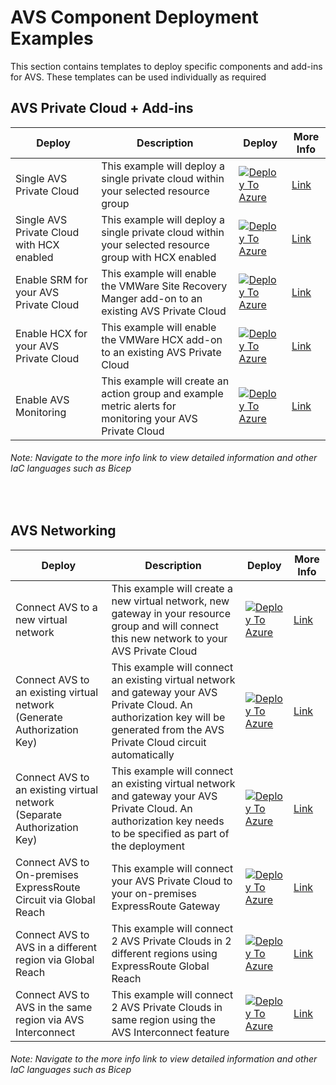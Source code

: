 # AVS Component Deployment Examples

This section contains templates to deploy specific components and add-ins for AVS. These templates can be used individually as required

## AVS Private Cloud + Add-ins

| Deploy                                    | Description                                                  | Deploy                                                       | More Info                                                    |
| ----------------------------------------- | ------------------------------------------------------------ | ------------------------------------------------------------ | ------------------------------------------------------------ |
| Single AVS Private Cloud                  | This example will deploy a single private cloud within your selected resource group | [![Deploy To Azure](https://aka.ms/deploytoazurebutton)](https://portal.azure.com/#create/Microsoft.Template/uri/https%3A%2F%2Fraw.githubusercontent.com%2Fshaunjacob%2FEnterprise-Scale-for-AVS%2Fupdatedreadme%2FExamples%2FPrivateCloud%2FAVS-PrivateCloud%2FARM%2FPrivateCloud.deploy.json) | [Link](https://github.com/Azure/Enterprise-Scale-for-AVS/blob/main/Examples/PrivateCloud/AVS-PrivateCloud) |
| Single AVS Private Cloud with HCX enabled | This example will deploy a single private cloud within your selected resource group with HCX enabled | [![Deploy To Azure](https://aka.ms/deploytoazurebutton)](https://portal.azure.com/#create/Microsoft.Template/uri/https%3A%2F%2Fraw.githubusercontent.com%2Fshaunjacob%2FEnterprise-Scale-for-AVS%2Fupdatedreadme%2FExamples%2FPrivateCloud%2FAVS-PrivateCloud-WithHCX%2FARM%2FPrivateCloudWithHCX.deploy.json) | [Link](https://github.com/Azure/Enterprise-Scale-for-AVS/blob/main/Examples/PrivateCloud/AVS-PrivateCloud-WithHCX) |
| Enable SRM for your AVS Private Cloud     | This example will enable the VMWare Site Recovery Manger add-on to an existing AVS Private Cloud | [![Deploy To Azure](https://aka.ms/deploytoazurebutton)](https%3A%2F%2Fraw.githubusercontent.com%2Fshaunjacob%2FEnterprise-Scale-for-AVS%2Fupdatedreadme%2FExamples%2FAddins%2FSRM%2FARM%2FSRM.deploy.json) | [Link](https://github.com/Azure/Enterprise-Scale-for-AVS/blob/main/Examples/Addins/SRM) |
| Enable HCX for your AVS Private Cloud     | This example will enable the VMWare HCX add-on to an existing AVS Private Cloud | [![Deploy To Azure](https://aka.ms/deploytoazurebutton)](https://portal.azure.com/#create/Microsoft.Template/uri/https%3A%2F%2Fraw.githubusercontent.com%2Fshaunjacob%2FEnterprise-Scale-for-AVS%2Fupdatedreadme%2FExamples%2FAddins%2FSRM%2FARM%2FSRM.deploy.json) | [Link](https://github.com/Azure/Enterprise-Scale-for-AVS/blob/main/Examples/Addins/HCX) |
| Enable AVS Monitoring                     | This example will create an action group and example metric alerts for monitoring your AVS Private Cloud | [![Deploy To Azure](https://aka.ms/deploytoazurebutton)](https%3A%2F%2Fraw.githubusercontent.com%2Fshaunjacob%2FEnterprise-Scale-for-AVS%2Fupdatedreadme%2FExamples%2FMonitoring%2FAVS-Utilization-Alerts%2FARM%2FAVSMonitor.deploy.json%3Ftoken%3DALDNQAEU2ZK7KGNWJESPSZ3BP673O) | [Link](https://github.com/Azure/Enterprise-Scale-for-AVS/blob/main/Examples/Monitoring/AVS-Utilization-Alerts) |

###### *Note: Navigate to the more info link to view detailed information and other IaC languages such as Bicep*

<br/>

## AVS Networking

| Deploy                                                       | Description                                                  | Deploy                                                       | More Info                                                    |
| ------------------------------------------------------------ | ------------------------------------------------------------ | ------------------------------------------------------------ | ------------------------------------------------------------ |
| Connect AVS to a new virtual network                         | This example will create a new virtual network, new gateway in your resource group and will connect this new network to your AVS Private Cloud |[![Deploy To Azure](https://aka.ms/deploytoazurebutton)](https://portal.azure.com/#create/Microsoft.Template/uri/https%3A%2F%2Fraw.githubusercontent.com%2FAzure%2FEnterprise-Scale-for-AVS%2Fmain%2FExamples%2FNetworking%2FAVS-to-VNet-NewVNet%2FARM%2FVNetWithExR.deploy.json) | [Link](https://github.com/Azure/Enterprise-Scale-for-AVS/blob/main/Examples/Networking/AVS-to-VNet-NewVNet) |
| Connect AVS to an existing virtual network (Generate Authorization Key) | This example will connect an existing virtual network and gateway your AVS Private Cloud. An authorization key will be generated from the AVS Private Cloud circuit automatically | [![Deploy To Azure](https://aka.ms/deploytoazurebutton)](https://portal.azure.com/#create/Microsoft.Template/uri/https%3A%2F%2Fraw.githubusercontent.com%2FAzure%2FEnterprise-Scale-for-AVS%2Fmain%2FExamples%2FNetworking%2FAVS-to-VNet-ExistingVNet%2FARM%2FExRConnection.deploy.json) | [Link](https://github.com/Azure/Enterprise-Scale-for-AVS/blob/main/Examples/Networking/AVS-to-VNet-ExistingVNet) |
| Connect AVS to an existing virtual network (Separate Authorization Key) | This example will connect an existing virtual network and gateway your AVS Private Cloud. An authorization key needs to be specified as part of the deployment | [![Deploy To Azure](https://aka.ms/deploytoazurebutton)](https://portal.azure.com/#create/Microsoft.Template/uri/https%3A%2F%2Fraw.githubusercontent.com%2FAzure%2FEnterprise-Scale-for-AVS%2Fmain%2FExamples%2FNetworking%2FAVS-to-VNet-ExistingVNet%2FARM%2FExRConnection.deploy.json) | [Link](https://github.com/Azure/Enterprise-Scale-for-AVS/blob/main/Examples/Networking/AVS-to-VNet-ExistingVNet) |
| Connect AVS to On-premises ExpressRoute Circuit via Global Reach | This example will connect your AVS Private Cloud to your on-premises ExpressRoute Gateway | [![Deploy To Azure](https://aka.ms/deploytoazurebutton)](https://portal.azure.com/#create/Microsoft.Template/uri/https%3A%2F%2Fraw.githubusercontent.com%2FAzure%2FEnterprise-Scale-for-AVS%2Fmain%2FExamples%2FNetworking%2FAVS-to-OnPremises-ExpressRoute-GlobalReach%2FARM%2FAVSGlobalReach.deploy.json) | [Link](https://github.com/Azure/Enterprise-Scale-for-AVS/blob/main/Examples/Networking/AVS-to-OnPremises-ExpressRoute-GlobalReach) |
| Connect AVS to AVS in a different region via Global Reach    | This example will connect 2 AVS Private Clouds in 2 different regions using ExpressRoute Global Reach | [![Deploy To Azure](https://aka.ms/deploytoazurebutton)](https://portal.azure.com/#create/Microsoft.Template/uri/https%3A%2F%2Fraw.githubusercontent.com%2FAzure%2FEnterprise-Scale-for-AVS%2Fmain%2FExamples%2FNetworking%2FAVS-to-AVS-CrossRegion-GlobalReach%2FARM%2FCrossAVSGlobalReach.deploy.json) | [Link](https://github.com/Azure/Enterprise-Scale-for-AVS/blob/main/Examples/Networking/AVS-to-AVS-CrossRegion-GlobalReach) |
| Connect AVS to AVS in the same region via AVS Interconnect   | This example will connect 2 AVS Private Clouds in same region using the AVS Interconnect feature | [![Deploy To Azure](https://aka.ms/deploytoazurebutton)](https://portal.azure.com/#create/Microsoft.Template/uri/https%3A%2F%2Fraw.githubusercontent.com%2FAzure%2FEnterprise-Scale-for-AVS%2Fmain%2FExamples%2FNetworking%2FAVS-to-AVS-SameRegion%2FARM%2FCrossAVSWithinRegion.deploy.json) | [Link](https://github.com/Azure/Enterprise-Scale-for-AVS/blob/main/Examples/Networking/AVS-to-AVS-SameRegion) |

###### *Note: Navigate to the more info link to view detailed information and other IaC languages such as Bicep*